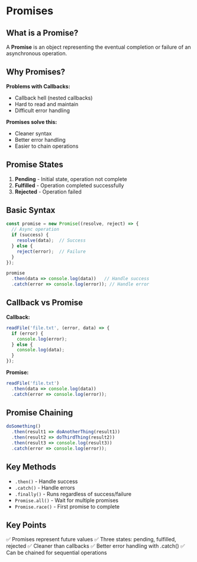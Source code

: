# Promises

## What is a Promise?

A **Promise** is an object representing the eventual completion or failure of an asynchronous operation.

## Why Promises?

**Problems with Callbacks:**
- Callback hell (nested callbacks)
- Hard to read and maintain
- Difficult error handling

**Promises solve this:**
- Cleaner syntax
- Better error handling
- Easier to chain operations

## Promise States

1. **Pending** - Initial state, operation not complete
2. **Fulfilled** - Operation completed successfully
3. **Rejected** - Operation failed

## Basic Syntax

```javascript
const promise = new Promise((resolve, reject) => {
  // Async operation
  if (success) {
    resolve(data);  // Success
  } else {
    reject(error);  // Failure
  }
});

promise
  .then(data => console.log(data))   // Handle success
  .catch(error => console.log(error)); // Handle error
```

## Callback vs Promise

**Callback:**
```javascript
readFile('file.txt', (error, data) => {
  if (error) {
    console.log(error);
  } else {
    console.log(data);
  }
});
```

**Promise:**
```javascript
readFile('file.txt')
  .then(data => console.log(data))
  .catch(error => console.log(error));
```

## Promise Chaining

```javascript
doSomething()
  .then(result1 => doAnotherThing(result1))
  .then(result2 => doThirdThing(result2))
  .then(result3 => console.log(result3))
  .catch(error => console.log(error));
```

## Key Methods

- `.then()` - Handle success
- `.catch()` - Handle errors
- `.finally()` - Runs regardless of success/failure
- `Promise.all()` - Wait for multiple promises
- `Promise.race()` - First promise to complete

## Key Points

✅ Promises represent future values
✅ Three states: pending, fulfilled, rejected
✅ Cleaner than callbacks
✅ Better error handling with .catch()
✅ Can be chained for sequential operations